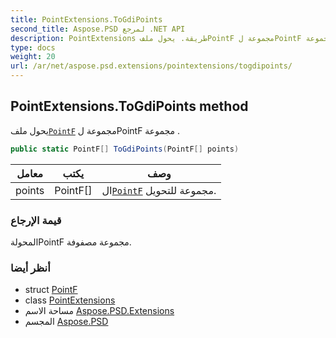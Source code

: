 ```yaml
---
title: PointExtensions.ToGdiPoints
second_title: Aspose.PSD لمرجع .NET API
description: PointExtensions طريقة. يحول ملفPointF مجموعة لPointF مجموعة .
type: docs
weight: 20
url: /ar/net/aspose.psd.extensions/pointextensions/togdipoints/
---
```

## PointExtensions.ToGdiPoints method

يحول ملف[`PointF`](../../../aspose.psd/pointf/) مجموعة لPointF مجموعة .

```csharp
public static PointF[] ToGdiPoints(PointF[] points)
```

| معامل | يكتب | وصف |
| --- | --- | --- |
| points | PointF[] | ال[`PointF`](../../../aspose.psd/pointf/) مجموعة للتحويل. |

### قيمة الإرجاع

المحولةPointF مجموعة مصفوفة.

### أنظر أيضا

* struct [PointF](../../../aspose.psd/pointf/)
* class [PointExtensions](../)
* مساحة الاسم [Aspose.PSD.Extensions](../../pointextensions/)
* المجسم [Aspose.PSD](../../../)


